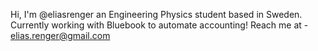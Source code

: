Hi, I'm @eliasrenger
an Engineering Physics student based in Sweden.
Currently working with Bluebook to automate accounting!
Reach me at - elias.renger@gmail.com
